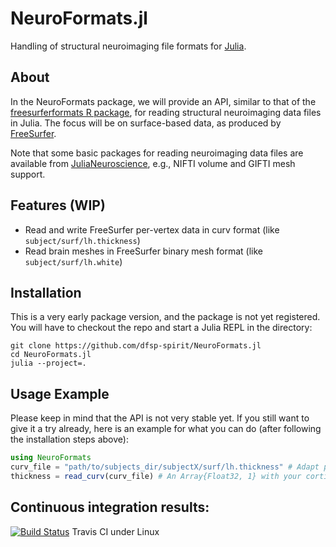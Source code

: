 # NeuroFormats.jl

Handling of structural neuroimaging file formats for [Julia](https://julialang.org).

## About

In the NeuroFormats package, we will provide an API, similar to that of the [freesurferformats R package](https://github.com/dfsp-spirit/freesurferformats), for reading structural neuroimaging data files in Julia. The focus will be on surface-based data, as produced by [FreeSurfer](https://freesurfer.net).

Note that some basic packages for reading neuroimaging data files are available from [JuliaNeuroscience](https://github.com/JuliaNeuroscience), e.g., NIFTI volume and GIFTI mesh support. 

## Features (WIP)

* Read and write FreeSurfer per-vertex data in curv format (like `subject/surf/lh.thickness`)
* Read brain meshes in FreeSurfer binary mesh format (like `subject/surf/lh.white`)


## Installation

This is a very early package version, and the package is not yet registered. You will have to checkout the repo and start a Julia REPL in the directory:

```shell
git clone https://github.com/dfsp-spirit/NeuroFormats.jl
cd NeuroFormats.jl
julia --project=.
```

## Usage Example

Please keep in mind that the API is not very stable yet. If you still want to give it a try already, here is an example for what you can do (after following the installation steps above):

```julia
using NeuroFormats
curv_file = "path/to/subjects_dir/subjectX/surf/lh.thickness" # Adapt path to your data.
thickness = read_curv(curv_file) # An Array{Float32, 1} with your cortical thickness data.
```

## Continuous integration results:

[![Build Status](https://travis-ci.org/dfsp-spirit/NeuroFormats.jl.svg?branch=main)](https://travis-ci.org/dfsp-spirit/NeuroFormats.jl) Travis CI under Linux
